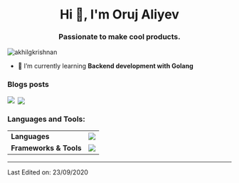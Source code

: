 <h1 align="center">Hi 👋, I'm Oruj Aliyev</h1>
<h3 align="center">Passionate to make cool products.</h3>

<p align="left"> <img src="https://komarev.com/ghpvc/?username=Orujhimaru" alt="akhilgkrishnan" /> </p>

- 🌱 I’m currently learning **Backend development with Golang**


### Blogs posts
<!-- BLOG-POST-LIST:START -->
<!-- BLOG-POST-LIST:END -->
<p><img align="left" src="https://github-readme-stats.vercel.app/api/top-langs/?username=Orujhimaru&layout=compact&hide=html&bg_color=212A36&text_color=ffffff&title_color=ffffff&border-color=4A86D1"  /></p>

<p>&nbsp;<img align="center" src="https://github-readme-stats.vercel.app/api?username=Orujhimaru&show_icons=true&bg_color=212A36&text_color=ffffff&title_color=ffffff&border_color=4A86D1"  /></p>

<h3 align="left">Languages and Tools:</h3>

<markdown-accessiblity-table><table>
  <tbody><tr>
    <td><b>Languages</b></td>
    <td>
          <img src="https://skillicons.dev/icons?i=go,java,py,kotlin,ts,js,html,css" />
    </td>
  </tr>
  <tr>
    <td><b>Frameworks &amp; Tools</b></td>
    <td>
        <img src="https://skillicons.dev/icons?i=react,blender,figma,aws,docker,postgres,redis" />
    </td>
  </tr>
</tbody></table></markdown-accessiblity-table>



----

Last Edited on: 23/09/2020
